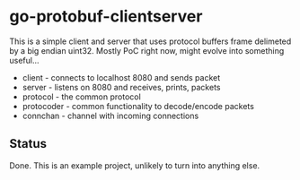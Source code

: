 go-protobuf-clientserver
========================

This is a simple client and server that uses protocol buffers frame delimeted by a big endian uint32. Mostly PoC right now, might evolve into something useful...

* client - connects to localhost 8080 and sends packet
* server - listens on 8080 and receives, prints, packets
* protocol - the common protocol
* protocoder - common functionality to decode/encode packets
* connchan - channel with incoming connections

Status
---
Done. This is an example project, unlikely to turn into anything else.
